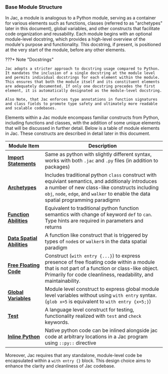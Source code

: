 ### Base Module Structure
In Jac, a module is analogous to a Python module, serving as a container for various elements such as functions, classes (referred to as "archetypes" later in this document), global variables, and other constructs that facilitate code organization and reusability. Each module begins with an optional module-level docstring, which provides a high-level overview of the module's purpose and functionality. This docstring, if present, is positioned at the very start of the module, before any other elements.

???+ Note "Docstrings"

    Jac adopts a stricter approach to docstring usage compared to Python. It mandates the inclusion of a single docstring at the module level and permits individual docstrings for each element within the module. This ensures that both the module itself and its constituent elements are adequately documented. If only one docstring precedes the first element, it is automatically designated as the module-level docstring.

    Also Note, that Jac enforces type annotations in function signatures and class fields to promote type safety and ultimately more readable and scalable codebases.

Elements within a Jac module encompass familiar constructs from Python, including functions and classes, with the addition of some unique elements that will be discussed in further detail. Below is a table of module elements in Jac. These constructs are described in detail later in this document.

| Module Item           | Description       |
|----------------|-------------------|
| [**Import Statements**](#importinclude-statements)    |   Same as python with slightly different syntax, works with both `.jac` and `.py` files (in addition to packages)                |
| [**Archetypes**](#archetypes)       |    Includes traditional python `class` construct with equiviant semantics, and additionaly introduces a number of new class-like constructs including `obj`, `node`, `edge`, and `walker` to enable the data spatial programming paradigmn               |
| [**Function Abilities**](#abilities) | Equivalent to traditional python function semantics with change of keyword `def` to `can`. Type hints are required in parameters and returns |
| [**Data Spatial Abilities**](#abilities)         |  A function like construct that is triggered by types of `node`s or `walker`s in the data spatial paradigm            |
| [**Free Floating Code**](#free-code)      |  Construct (`with entry {...}`) to express presence of free floating code within a module that is not part of a function or class-like object. Primarily for code cleanliness, readability, and maintainability.    |
| [**Global Variables**](#global-variables)    |   Module level construct to express global module level variables without using `with entry` syntax. (`glob x=5` is equivalent to `with entry {x=5;}`)                |
| [**Test**](#tests)           |   A language level construct for testing, functionality realized with `test` and `check` keywords.                |
| [**Inline Python**](#inline-python)  |  Native python code can be inlined alongside jac code at arbitrary locations in a Jac program using `::py::` directive                 |


Moreover, Jac requires that any standalone, module-level code be encapsulated within a `with entry {}` block. This design choice aims to enhance the clarity and cleanliness of Jac codebase.
